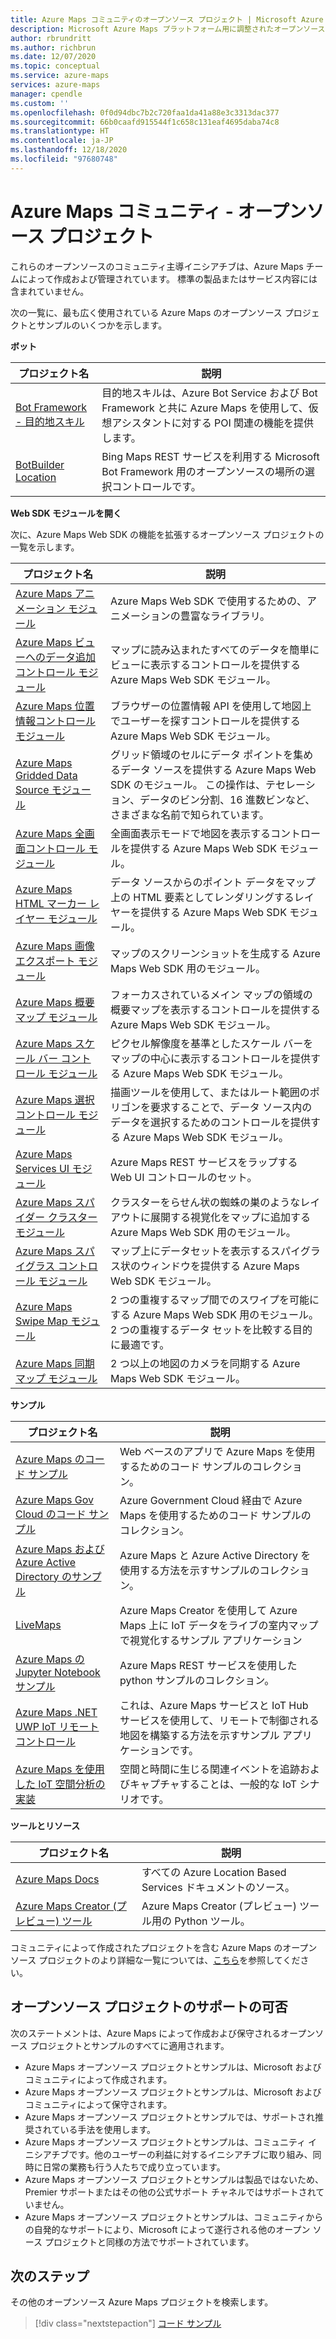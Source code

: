 ```yaml
---
title: Azure Maps コミュニティのオープンソース プロジェクト | Microsoft Azure Maps
description: Microsoft Azure Maps プラットフォーム用に調整されたオープンソース プロジェクト。
author: rbrundritt
ms.author: richbrun
ms.date: 12/07/2020
ms.topic: conceptual
ms.service: azure-maps
services: azure-maps
manager: cpendle
ms.custom: ''
ms.openlocfilehash: 0f0d94dbc7b2c720faa1da41a88e3c3313dac377
ms.sourcegitcommit: 66b0caafd915544f1c658c131eaf4695daba74c8
ms.translationtype: HT
ms.contentlocale: ja-JP
ms.lasthandoff: 12/18/2020
ms.locfileid: "97680748"
---
```

# <a name="azure-maps-community---open-source-projects"></a>Azure Maps コミュニティ - オープンソース プロジェクト

これらのオープンソースのコミュニティ主導イニシアチブは、Azure Maps チームによって作成および管理されています。 標準の製品またはサービス内容には含まれていません。

次の一覧に、最も広く使用されている Azure Maps のオープンソース プロジェクトとサンプルのいくつかを示します。

**ボット**

| プロジェクト名 | 説明 |
|-|-|
| [Bot Framework - 目的地スキル](https://github.com/microsoft/botframework-solutions/tree/488093ac2fddf16096171f6a926315aa45e199e7/skills/csharp/pointofinterestskill) | 目的地スキルは、Azure Bot Service および Bot Framework と共に Azure Maps を使用して、仮想アシスタントに対する POI 関連の機能を提供します。 |
| [BotBuilder Location](https://github.com/Microsoft/BotBuilder-Location) | Bing Maps REST サービスを利用する Microsoft Bot Framework 用のオープンソースの場所の選択コントロールです。 |

<a name="open-web-sdk-modules"></a>

**Web SDK モジュールを開く**

次に、Azure Maps Web SDK の機能を拡張するオープンソース プロジェクトの一覧を示します。

| プロジェクト名 | 説明 |
|-|-|
| [Azure Maps アニメーション モジュール](https://github.com/Azure-Samples/azure-maps-animations) | Azure Maps Web SDK で使用するための、アニメーションの豊富なライブラリ。 |
| [Azure Maps ビューへのデータ追加コントロール モジュール](https://github.com/Azure-Samples/azure-maps-bring-data-into-view-control) | マップに読み込まれたすべてのデータを簡単にビューに表示するコントロールを提供する Azure Maps Web SDK モジュール。 |
| [Azure Maps 位置情報コントロール モジュール](https://github.com/Azure-Samples/azure-maps-geolocation-control) | ブラウザーの位置情報 API を使用して地図上でユーザーを探すコントロールを提供する Azure Maps Web SDK モジュール。 |
| [Azure Maps Gridded Data Source モジュール](https://github.com/Azure-Samples/azure-maps-gridded-data-source) | グリッド領域のセルにデータ ポイントを集めるデータ ソースを提供する Azure Maps Web SDK のモジュール。 この操作は、テセレーション、データのビン分割、16 進数ビンなど、さまざまな名前で知られています。  |
| [Azure Maps 全画面コントロール モジュール](https://github.com/Azure-Samples/azure-maps-fullscreen-control) | 全画面表示モードで地図を表示するコントロールを提供する Azure Maps Web SDK モジュール。 |
| [Azure Maps HTML マーカー レイヤー モジュール](https://github.com/Azure-Samples/azure-maps-html-marker-layer) | データ ソースからのポイント データをマップ上の HTML 要素としてレンダリングするレイヤーを提供する Azure Maps Web SDK モジュール。 |
| [Azure Maps 画像エクスポート モジュール](https://github.com/Azure-Samples/azure-maps-image-exporter) | マップのスクリーンショットを生成する Azure Maps Web SDK 用のモジュール。 |
| [Azure Maps 概要マップ モジュール](https://github.com/Azure-Samples/azure-maps-overview-map) | フォーカスされているメイン マップの領域の概要マップを表示するコントロールを提供する Azure Maps Web SDK モジュール。 |
| [Azure Maps スケール バー コントロール モジュール](https://github.com/Azure-Samples/azure-maps-scale-bar-control) | ピクセル解像度を基準としたスケール バーをマップの中心に表示するコントロールを提供する Azure Maps Web SDK モジュール。 |
| [Azure Maps 選択コントロール モジュール](https://github.com/Azure-Samples/azure-maps-selection-control) | 描画ツールを使用して、またはルート範囲のポリゴンを要求することで、データ ソース内のデータを選択するためのコントロールを提供する Azure Maps Web SDK モジュール。 |
| [Azure Maps Services UI モジュール](https://github.com/Azure-Samples/azure-maps-services-ui) | Azure Maps REST サービスをラップする Web UI コントロールのセット。 |
| [Azure Maps スパイダー クラスター モジュール](https://github.com/Azure-Samples/azure-maps-spider-clusters) | クラスターをらせん状の蜘蛛の巣のようなレイアウトに展開する視覚化をマップに追加する Azure Maps Web SDK 用のモジュール。 |
| [Azure Maps スパイグラス コントロール モジュール](https://github.com/Azure-Samples/azure-maps-spyglass-control) | マップ上にデータセットを表示するスパイグラス状のウィンドウを提供する Azure Maps Web SDK モジュール。  |
| [Azure Maps Swipe Map モジュール](https://github.com/Azure-Samples/azure-maps-swipe-map) | 2 つの重複するマップ間でのスワイプを可能にする Azure Maps Web SDK 用のモジュール。2 つの重複するデータ セットを比較する目的に最適です。 |
| [Azure Maps 同期マップ モジュール](https://github.com/Azure-Samples/azure-maps-sync-maps) | 2 つ以上の地図のカメラを同期する Azure Maps Web SDK モジュール。 |

**サンプル**

| プロジェクト名 | 説明 |
|-|-|
| [Azure Maps のコード サンプル](https://github.com/Azure-Samples/AzureMapsCodeSamples) | Web ベースのアプリで Azure Maps を使用するためのコード サンプルのコレクション。 |
| [Azure Maps Gov Cloud のコード サンプル](https://github.com/Azure-Samples/AzureMapsCodeSamples) | Azure Government Cloud 経由で Azure Maps を使用するためのコード サンプルのコレクション。 |
| [Azure Maps および Azure Active Directory のサンプル](https://github.com/Azure-Samples/Azure-Maps-AzureAD-Samples) | Azure Maps と Azure Active Directory を使用する方法を示すサンプルのコレクション。 | 
| [LiveMaps](https://github.com/Azure-Samples/LiveMaps) | Azure Maps Creator を使用して Azure Maps 上に IoT データをライブの室内マップで視覚化するサンプル アプリケーション |
| [Azure Maps の Jupyter Notebook サンプル](https://github.com/Azure-Samples/Azure-Maps-Jupyter-Notebook) | Azure Maps REST サービスを使用した python サンプルのコレクション。 |
| [Azure Maps .NET UWP IoT リモート コントロール](https://github.com/Azure-Samples/azure-maps-dotnet-webgl-uwp-iot-remote-control) | これは、Azure Maps サービスと IoT Hub サービスを使用して、リモートで制御される地図を構築する方法を示すサンプル アプリケーションです。 |
| [Azure Maps を使用した IoT 空間分析の実装](https://github.com/Azure-Samples/iothub-to-azure-maps-geofencing) | 空間と時間に生じる関連イベントを追跡およびキャプチャすることは、一般的な IoT シナリオです。 |

**ツールとリソース**

| プロジェクト名 | 説明 |
|-|-|
| [Azure Maps Docs](https://github.com/MicrosoftDocs/azure-docs/tree/master/articles/azure-maps) | すべての Azure Location Based Services ドキュメントのソース。 |
| [Azure Maps Creator (プレビュー) ツール](https://github.com/Azure-Samples/AzureMapsCreator) | Azure Maps Creator (プレビュー) ツール用の Python ツール。 |

コミュニティによって作成されたプロジェクトを含む Azure Maps のオープンソース プロジェクトのより詳細な一覧については、[こちら](https://github.com/microsoft/Maps/blob/master/AzureMaps.md)を参照してください。

## <a name="supportability-of-open-source-projects"></a>オープンソース プロジェクトのサポートの可否

次のステートメントは、Azure Maps によって作成および保守されるオープンソース プロジェクトとサンプルのすべてに適用されます。

- Azure Maps オープンソース プロジェクトとサンプルは、Microsoft およびコミュニティによって作成されます。
- Azure Maps オープンソース プロジェクトとサンプルは、Microsoft およびコミュニティによって保守されます。
- Azure Maps オープンソース プロジェクトとサンプルでは、サポートされ推奨されている手法を使用します。
- Azure Maps オープンソース プロジェクトとサンプルは、コミュニティ イニシアチブです。他のユーザーの利益に対するイニシアチブに取り組み、同時に日常の業務も行う人たちで成り立っています。
- Azure Maps オープンソース プロジェクトとサンプルは製品ではないため、Premier サポートまたはその他の公式サポート チャネルではサポートされていません。
- Azure Maps オープンソース プロジェクトとサンプルは、コミュニティからの自発的なサポートにより、Microsoft によって遂行される他のオープン ソース プロジェクトと同様の方法でサポートされています。

## <a name="next-steps"></a>次のステップ

その他のオープンソース Azure Maps プロジェクトを検索します。

> [!div class="nextstepaction"]
> [コード サンプル](/samples/browse/?products=azure-maps)